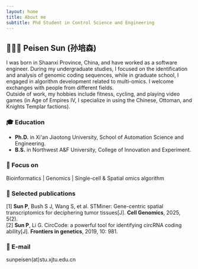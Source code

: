 ```yaml
---
layout: home
title: About me
subtitle: Phd Student in Control Science and Engineering
---
```


## 👨🏻‍🔬 Peisen Sun (孙培森)
I was born in Shaanxi Province, China, and have worked as a software engineer. During my undergraduate studies, I focused on the identification and analysis of genomic coding sequences, while in graduate school, I engaged in algorithm development related to multi-omics. I welcome exchanges with people from different fields. 
<br>
Outside of work, my hobbies include fitness, cycling, and playing video games (in Age of Empires IV, I specialize in using the Chinese, Ottoman, and Knights Templar factions).

### 🎓 Education  
 - **Ph.D.** in Xi'an Jiaotong University, School of Automation Science and Engineering.  
 - **B.S.** in Northwest A&F University, College of Innovation and Experiment.

### 🎯 Focus on
Bioinformatics | Genomics | Single-cell & Spatial omics algorithm


### 📃 Selected publications
[1] **Sun P**, Bush S J, Wang S, et al. STMiner: Gene-centric spatial transcriptomics for deciphering tumor tissues[J]. **Cell Genomics**, 2025, 5(2).  
[2] **Sun P**, Li G. CircCode: a powerful tool for identifying circRNA coding ability[J]. **Frontiers in genetics**, 2019, 10: 981.

### 📧 E-mail
sunpeisen(at)stu.xjtu.edu.cn
